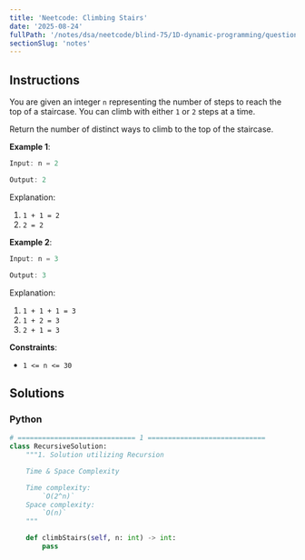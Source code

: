 ```yaml
---
title: 'Neetcode: Climbing Stairs'
date: '2025-08-24'
fullPath: '/notes/dsa/neetcode/blind-75/1D-dynamic-programming/question-01'
sectionSlug: 'notes'
---
```


## Instructions

You are given an integer `n` representing the number of steps to reach the top of a staircase. You can climb with either `1` or `2` steps at a time.

Return the number of distinct ways to climb to the top of the staircase.

**Example 1**:

```java
Input: n = 2

Output: 2
```

Explanation:

1. `1 + 1 = 2`
2. `2 = 2`

**Example 2**:

```java
Input: n = 3

Output: 3
```

Explanation:

1. `1 + 1 + 1 = 3`
2. `1 + 2 = 3`
3. `2 + 1 = 3`

**Constraints**:

- `1 <= n <= 30`

## Solutions

### Python

```python
# ============================= 1 =============================
class RecursiveSolution:
    """1. Solution utilizing Recursion

    Time & Space Complexity

    Time complexity:
        `O(2^n)`
    Space complexity:
        `O(n)`
    """

    def climbStairs(self, n: int) -> int:
        pass
